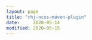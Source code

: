```yaml
---
layout: page
title: "rhj-ncss-maven-plugin"
date:     2020-05-14
modified: 2020-05-15
---
```

